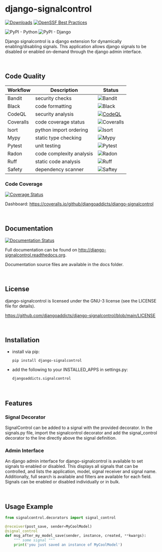 # django-signalcontrol
[![Downloads](https://static.pepy.tech/badge/django-signalcontrol)](https://pepy.tech/project/django-signalcontrol)
[![OpenSSF Best Practices](https://bestpractices.coreinfrastructure.org/projects/7516/badge)](https://bestpractices.coreinfrastructure.org/projects/7516)

![PyPI - Python](https://img.shields.io/pypi/pyversions/django-signalcontrol)
![PyPI - Django](https://img.shields.io/pypi/djversions/django-signalcontrol)

Django signalcontrol is a django extension for dynamically enabling/disabling signals. This application allows django signals to be disabled or enabled on-demand through the django admin interface. 

<br/>

## Code Quality
| Workflow | Description             | Status                                                                       |
|----------|-------------------------|------------------------------------------------------------------------------|
|Bandit|security checks|![Bandit](https://github.com/djangoaddicts/django-signalcontrol/actions/workflows/bandit.yaml/badge.svg)|
|Black|code formatting|![Black](https://github.com/djangoaddicts/django-signalcontrol/actions/workflows/black.yaml/badge.svg)|
|CodeQL|security analysis|[![CodeQL](https://github.com/djangoaddicts/django-signalcontrol/actions/workflows/github-code-scanning/codeql/badge.svg)](https://github.com/djangoaddicts/django-signalcontrol/actions/workflows/github-code-scanning/codeql)|
|Coveralls|code coverage status|![Coveralls](https://github.com/djangoaddicts/django-signalcontrol/actions/workflows/coveralls.yaml/badge.svg)|
|Isort|python import ordering|![Isort](https://github.com/djangoaddicts/django-signalcontrol/actions/workflows/isort.yaml/badge.svg)|
|Mypy|static type checking|![Mypy](https://github.com/djangoaddicts/django-signalcontrol/actions/workflows/mypy.yaml/badge.svg)|
|Pytest|unit testing|![Pytest](https://github.com/djangoaddicts/django-signalcontrol/actions/workflows/pytest.yaml/badge.svg)|
|Radon|code complexity analysis|![Radon](https://github.com/djangoaddicts/django-signalcontrol/actions/workflows/radon.yaml/badge.svg)|
|Ruff|static code analysis|![Ruff](https://github.com/djangoaddicts/django-signalcontrol/actions/workflows/ruff.yaml/badge.svg)|
|Safety|dependency scanner|![Saftey](https://github.com/djangoaddicts/django-signalcontrol/actions/workflows/safety.yaml/badge.svg)|


### Code Coverage 
[![Coverage Status](https://coveralls.io/repos/github/djangoaddicts/django-signalcontrol/badge.svg)](https://coveralls.io/github/djangoaddicts/django-signalcontrol)

Dashboard:
https://coveralls.io/github/djangoaddicts/django-signalcontrol

<br/>

## Documentation
[![Documentation Status](https://readthedocs.org/projects/django-signalcontrol/badge/?version=latest)](https://django-signalcontrol.readthedocs.io/en/latest/?badge=latest)

Full documentation can be found on http://django-signalcontrol.readthedocs.org. 

Documentation source files are available in the docs folder.

<br/>

## License
django-signalcontrol is licensed under the GNU-3 license (see the LICENSE file for details).

https://github.com/djangoaddicts/django-signalcontrol/blob/main/LICENSE

<br/>

## Installation
- install via pip:
    ``` 
    pip install django-signalcontrol
    ```
- add the following to your INSTALLED_APPS in settings.py:

    ```python 
    djangoaddicts.signalcontrol
    ```

<br/>

## Features
### Signal Decorator
SignalControl can be added to a signal with the provided decorator. In the signals.py file, import the signalcontrol
decorator and add the signal_control decorator to the line directly above the signal definition. 


### Admin Interface
An django admin interface for django-signalcontrol is available to set signals to enabled or disabled. This displays
all signals that can be controlled, and lists the application, model, signal receiver and signal name.
Additionally, full search is available and filters are available for each field.
Signals can be enabled or disabled individually or in bulk.

<br/>

## Usage Example

```python
from signalcontrol.decorators import signal_control

@receiver(post_save, sender=MyCoolModel)
@signal_control
def msg_after_my_model_save(sender, instance, created, **kwargs):
    """ some signal """
    print('you just saved an instance of MyCoolModel')
```
